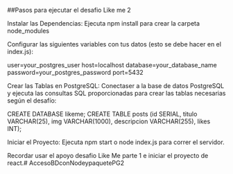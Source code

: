 ##Pasos para ejecutar el desafio Like me 2

Instalar las Dependencias: Ejecuta npm install para crear la carpeta node_modules

Configurar las siguientes variables con tus datos (esto se debe hacer en el index.js):

user=your_postgres_user
host=localhost
database=your_database_name
password=your_postgres_password
port=5432

Crear las Tablas en PostgreSQL: Conectaser a la base de datos PostgreSQL y ejecuta las consultas SQL proporcionadas para crear las tablas necesarias según el desafío:

CREATE DATABASE likeme;
CREATE TABLE posts (id SERIAL, titulo VARCHAR(25), img VARCHAR(1000),
descripcion VARCHAR(255), likes INT);

Iniciar el Proyecto: Ejecuta npm start o node index.js para correr el servidor.

Recordar usar el apoyo desafio Like Me parte 1 e iniciar el proyecto de react.#   A c c e s o B D c o n N o d e y p a q u e t e P G 2  
 